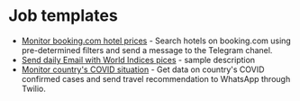 # Job templates

- [Monitor booking.com hotel prices](monitor_prices_on_booking_com) - Search hotels on booking.com using pre-determined filters and send a message to the Telegram chanel.
- [Send daily Email with World Indices pices](send_daily_email_yfinance) - sample description
- [Monitor country's COVID situation](monitor_country_covid_status) - Get data on country's COVID confirmed cases and send travel recommendation to WhatsApp through Twilio.
